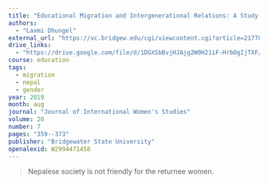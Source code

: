 ```yaml
---
title: "Educational Migration and Intergenerational Relations: A Study of Educated Returnee Women in Nepal"
authors:
  - "Laxmi Dhungel"
external_url: "https://vc.bridgew.edu/cgi/viewcontent.cgi?article=2177&context=jiws"
drive_links:
  - "https://drive.google.com/file/d/1DGXSbBvjHJAjg2W0H21iF-HrbOgIjTXF/view?usp=drivesdk"
course: education
tags:
  - migration
  - nepal
  - gender
year: 2019
month: aug
journal: "Journal of International Women's Studies"
volume: 20
number: 7
pages: "359--373"
publisher: "Bridgewater State University"
openalexid: W2994471458
---
```


> Nepalese society is not friendly for the returnee women.
